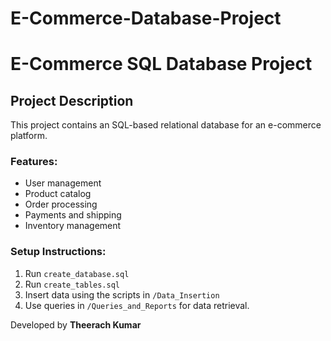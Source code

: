 # E-Commerce-Database-Project

# E-Commerce SQL Database Project

## Project Description
This project contains an SQL-based relational database for an e-commerce platform.

### Features:
- User management
- Product catalog
- Order processing
- Payments and shipping
- Inventory management

### Setup Instructions:
1. Run `create_database.sql`
2. Run `create_tables.sql`
3. Insert data using the scripts in `/Data_Insertion`
4. Use queries in `/Queries_and_Reports` for data retrieval.

Developed by **Theerach Kumar**
